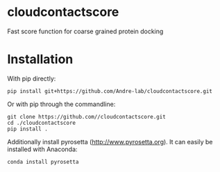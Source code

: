 # cloudcontactscore
Fast score function for coarse grained protein docking  

# Installation

With pip directly:

```console
pip install git+https://github.com/Andre-lab/cloudcontactscore.git
```

Or with pip through the commandline:

```console
git clone https://github.com//cloudcontactscore.git
cd ./cloudcontactscore
pip install .
```

Additionally install pyrosetta (http://www.pyrosetta.org). It can easily be installed with Anaconda:

```console
conda install pyrosetta
```

